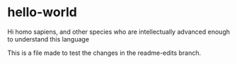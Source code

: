 # hello-world

Hi homo sapiens, and other species who are intellectually advanced enough to understand this language

This is a file made to test the changes in the readme-edits branch.
